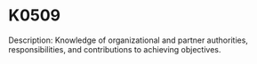 # K0509
Description: Knowledge of organizational and partner authorities, responsibilities, and contributions to achieving objectives.
